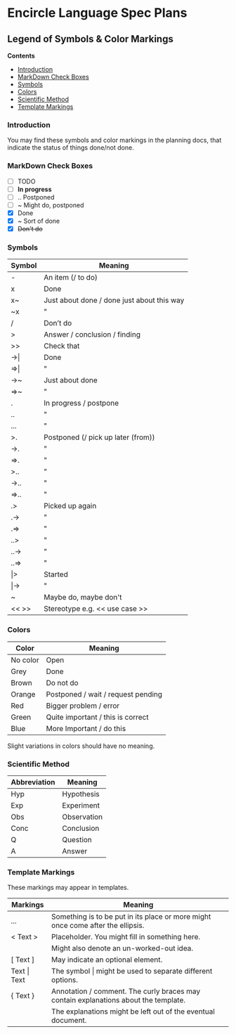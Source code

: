 ﻿Encircle Language Spec Plans
============================

Legend of Symbols & Color Markings
----------------------------------

__Contents__

- [Introduction](#introduction)
- [MarkDown Check Boxes](#markdown-check-boxes)
- [Symbols](#symbols)
- [Colors](#colors)
- [Scientific Method](#scientific-method)
- [Template Markings](#template-markings)

### Introduction

You may find these symbols and color markings in the planning docs, that indicate the status of things done/not done.

### MarkDown Check Boxes

- [ ] TODO
- [ ] __In progress__
- [ ] .. Postponed
- [ ] ~ Might do, postponed
- [x] Done
- [x] ~ Sort of done
- [x] ~~Don't do~~ 

### Symbols

| Symbol | Meaning                                    |
|--------|--------------------------------------------|
| \-     | An item (/ to do)                          |
| x      | Done                                       |
| x~     | Just about done / done just about this way |
| ~x     | "                                          |
| /      | Don’t do                                   |
| \>     | Answer / conclusion / finding              |
| \>>    | Check that                                 |
| ->\|   | Done                                       |
| =>\|   | "                                          |
| ->~    | Just about done                            |
| =>~    | "                                          |
| .      | In progress / postpone                     |
| ..     | "                                          |
| ...    | "                                          |
| >.     | Postponed (/ pick up later (from))         |
| ->.    | "                                          |
| =>.    | "                                          |
| >..    | "                                          |
| ->..   | "                                          |
| =>..   | "                                          |
| .>     | Picked up again                            |
| .->    | "                                          |
| .=>    | "                                          |
| ..>    | "                                          |
| ..->   | "                                          |
| ..=>   | "                                          |
| \|>    | Started                                    |
| \|->   | "                                          |
| ~      | Maybe do, maybe don't                      |
| <<  >> | Stereotype e.g. << use case >>             |

### Colors

| Color    | Meaning                            |
|----------|------------------------------------|
| No color | Open                               |
| Grey     | Done                               |
| Brown    | Do not do                          |
| Orange   | Postponed / wait / request pending |
| Red      | Bigger problem / error             |
| Green    | Quite important / this is correct  |
| Blue     | More Important / do this           |

Slight variations in colors should have no meaning.

### Scientific Method

| Abbreviation | Meaning     |
|--------------| ------------|
| Hyp          | Hypothesis  |
| Exp          | Experiment  |
| Obs          | Observation |
| Conc         | Conclusion  |
| Q            | Question    |
| A            | Answer      |

### Template Markings

These markings may appear in templates.

| Markings     | Meaning                                                                             |
|--------------| ------------------------------------------------------------------------------------|
| ...          | Something is to be put in its place or more might once come after the ellipsis.     |
| < Text >     | Placeholder. You might fill in something here.                                      |
|              | Might also denote an un-worked-out idea.                                            |
| [ Text ]     | May indicate an optional element.                                                   |
| Text \| Text | The symbol \| might be used to separate different options.                          |
| { Text }     | Annotation / comment. The curly braces may contain explanations about the template. |
|              | The explanations might be left out of the eventual document.                        |